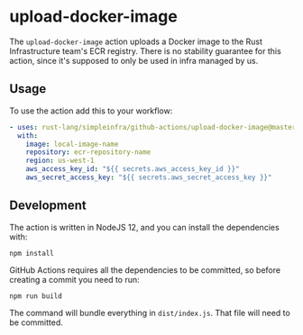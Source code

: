 # upload-docker-image

The `upload-docker-image` action uploads a Docker image to the Rust
Infrastructure team's ECR registry. There is no stability guarantee for this
action, since it's supposed to only be used in infra managed by us.

## Usage

To use the action add this to your workflow:

```yaml
- uses: rust-lang/simpleinfra/github-actions/upload-docker-image@master
  with:
    image: local-image-name
    repository: ecr-repository-name
    region: us-west-1
    aws_access_key_id: "${{ secrets.aws_access_key_id }}"
    aws_secret_access_key: "${{ secrets.aws_secret_access_key }}"
```

## Development

The action is written in NodeJS 12, and you can install the dependencies with:

```
npm install
```

GitHub Actions requires all the dependencies to be committed, so before
creating a commit you need to run:

```
npm run build
```

The command will bundle everything in `dist/index.js`. That file will need to
be committed.
